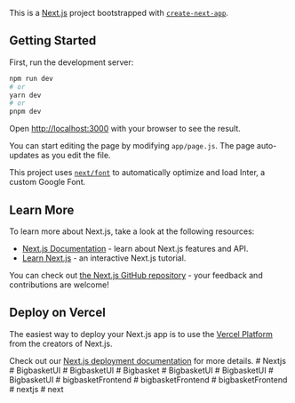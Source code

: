 This is a [Next.js](https://nextjs.org/) project bootstrapped with [`create-next-app`](https://github.com/vercel/next.js/tree/canary/packages/create-next-app).

## Getting Started

First, run the development server:

```bash
npm run dev
# or
yarn dev
# or
pnpm dev
```

Open [http://localhost:3000](http://localhost:3000) with your browser to see the result.

You can start editing the page by modifying `app/page.js`. The page auto-updates as you edit the file.

This project uses [`next/font`](https://nextjs.org/docs/basic-features/font-optimization) to automatically optimize and load Inter, a custom Google Font.

## Learn More

To learn more about Next.js, take a look at the following resources:

- [Next.js Documentation](https://nextjs.org/docs) - learn about Next.js features and API.
- [Learn Next.js](https://nextjs.org/learn) - an interactive Next.js tutorial.

You can check out [the Next.js GitHub repository](https://github.com/vercel/next.js/) - your feedback and contributions are welcome!

## Deploy on Vercel

The easiest way to deploy your Next.js app is to use the [Vercel Platform](https://vercel.com/new?utm_medium=default-template&filter=next.js&utm_source=create-next-app&utm_campaign=create-next-app-readme) from the creators of Next.js.

Check out our [Next.js deployment documentation](https://nextjs.org/docs/deployment) for more details.
#   N e x t j s  
 #   B i g b a s k e t U I  
 #   B i g b a s k e t U I  
 #   B i g b a s k e t  
 #   B i g b a s k e t U I  
 #   B i g b a s k e t U I  
 #   B i g b a s k e t U I  
 #   b i g b a s k e t F r o n t e n d  
 #   b i g b a s k e t F r o n t e n d  
 #   b i g b a s k e t F r o n t e n d  
 #   n e x t j s  
 #   n e x t  
 